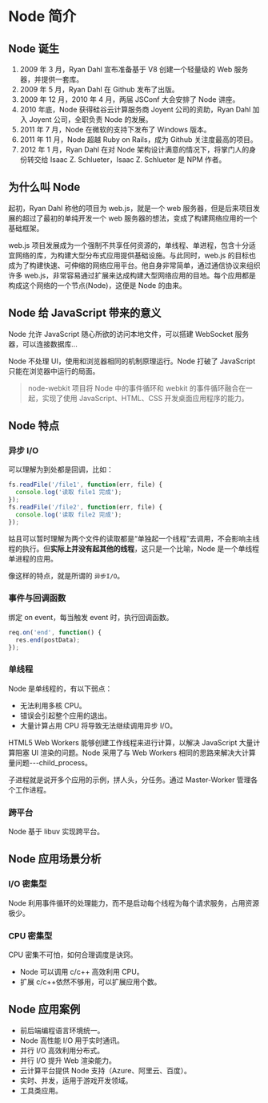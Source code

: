 # Node 简介

## Node 诞生

1. 2009 年 3 月，Ryan Dahl 宣布准备基于 V8 创建一个轻量级的 Web 服务器，并提供一套库。
2. 2009 年 5 月，Ryan Dahl 在 Github 发布了出版。
3. 2009 年 12 月，2010 年 4 月，两届 JSConf 大会安排了 Node 讲座。
4. 2010 年底，Node 获得硅谷云计算服务商 Joyent 公司的资助，Ryan Dahl 加入 Joyent 公司，全职负责 Node 的发展。
5. 2011 年 7 月，Node 在微软的支持下发布了 Windows 版本。
6. 2011 年 11 月，Node 超越 Ruby on Rails，成为 Github 关注度最高的项目。
7. 2012 年 1 月，Ryan Dahl 在对 Node 架构设计满意的情况下，将掌门人的身份转交给 Isaac Z. Schlueter，Isaac Z. Schlueter 是 NPM 作者。

## 为什么叫 Node

起初，Ryan Dahl 称他的项目为 web.js，就是一个 web 服务器，但是后来项目发展的超过了最初的单纯开发一个 web 服务器的想法，变成了构建网络应用的一个基础框架。

web.js 项目发展成为一个强制不共享任何资源的，单线程、单进程，包含十分适宜网络的库，为构建大型分布式应用提供基础设施。与此同时，web.js 的目标也成为了构建快速、可伸缩的网络应用平台。他自身非常简单，通过通信协议来组织许多 web.js，非常容易通过扩展来达成构建大型网络应用的目地。每个应用都是构成这个网络的一个节点(Node)，这便是 Node 的由来。

## Node 给 JavaScript 带来的意义

Node 允许 JavaScript 随心所欲的访问本地文件，可以搭建 WebSocket 服务器，可以连接数据库...

Node 不处理 UI，使用和浏览器相同的机制原理运行。Node 打破了 JavaScript 只能在浏览器中运行的局面。

> node-webkit 项目将 Node 中的事件循环和 webkit 的事件循环融合在一起，实现了使用 JavaScript、HTML、CSS 开发桌面应用程序的能力。

## Node 特点

### 异步 I/O

可以理解为到处都是回调，比如：

```js
fs.readFile('/file1', function(err, file) {
  console.log('读取 file1 完成');
});
fs.readFile('/file2', function(err, file) {
  console.log('读取 file2 完成');
});
```

姑且可以暂时理解为两个文件的读取都是“单独起一个线程”去调用，不会影响主线程的执行。但**实际上并没有起其他的线程**，这只是一个比喻，Node 是一个单线程单进程的应用。

像这样的特点，就是所谓的 `异步I/O`。

### 事件与回调函数

绑定 on event，每当触发 event 时，执行回调函数。

```js
req.on('end', function() {
  res.end(postData);
});
```

### 单线程

Node 是单线程的，有以下弱点：

- 无法利用多核 CPU。
- 错误会引起整个应用的退出。
- 大量计算占用 CPU 将导致无法继续调用异步 I/O。

HTML5 Web Workers 能够创建工作线程来进行计算，以解决 JavaScript 大量计算阻塞 UI 渲染的问题。Node 采用了与 Web Workers 相同的思路来解决大计算量问题---child_process。

子进程就是说开多个应用的示例，拼人头，分任务。通过 Master-Worker 管理各个工作进程。

### 跨平台

Node 基于 libuv 实现跨平台。

## Node 应用场景分析

### I/O 密集型

Node 利用事件循环的处理能力，而不是启动每个线程为每个请求服务，占用资源极少。

### CPU 密集型

CPU 密集不可怕，如何合理调度是诀窍。

- Node 可以调用 c/c++ 高效利用 CPU。
- 扩展 c/c++依然不够用，可以扩展应用个数。

## Node 应用案例

- 前后端编程语言环境统一。
- Node 高性能 I/O 用于实时通讯。
- 并行 I/O 高效利用分布式。
- 并行 I/O 提升 Web 渲染能力。
- 云计算平台提供 Node 支持（Azure、阿里云、百度）。
- 实时、并发，适用于游戏开发领域。
- 工具类应用。
